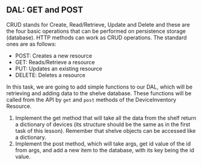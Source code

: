 ## DAL: GET and POST

CRUD stands for Create, Read/Retrieve, Update and Delete and these are the four basic operations that can be performed 
on persistence storage (database). HTTP methods can 
work as CRUD operations. The standard ones are as follows:

- POST: Creates a new resource
- GET: Reads/Retrieve a resource
- PUT: Updates an existing resource
- DELETE: Deletes a resource

In this task, we are going to add simple functions to our DAL, which will be retrieving and adding data to the shelve database. 
These functions will be called from the API by `get` and `post` methods of the DeviceInventory Resource.

1. Implement the get method that will take all the data from the shelf return a dictionary of devices (its structure should be the same as in the 
first task of this lesson). Remember that shelve objects can be accessed like a dictionary.
2. Implement the post method, which will take args, get id value of the id from args, and add a new item to the database, with its
key being the id value.